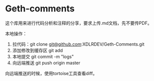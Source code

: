 # Geth-comments
这个库用来进行代码分析和注释的分享，要求上传.md文档，先不要传PDF。

本地操作：
1. 拉代码：git clone git@github.com:XDLRDEV/Geth-Comments.git
2. 添加修改到缓存区 git add
3. 本地提交 git commit -m "logs"
4. 向远端推送 git push origin master

向远端推送的时候，使用tortoise工具查看diff。

